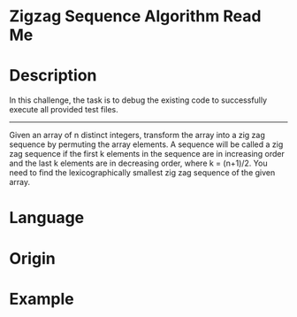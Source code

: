 # Zigzag Sequence Algorithm Read Me

# Description

In this challenge, the task is to debug the existing code to successfully execute all provided test files.

---------

Given an array of n distinct integers, transform the array into a zig zag sequence by permuting the array elements. A sequence will be called a zig zag sequence if the first k elements in the sequence are in increasing order and the last k elements are in decreasing order, where k = (n+1)/2. You need to find the lexicographically smallest zig zag sequence of the given array.

# Language

# Origin

# Example